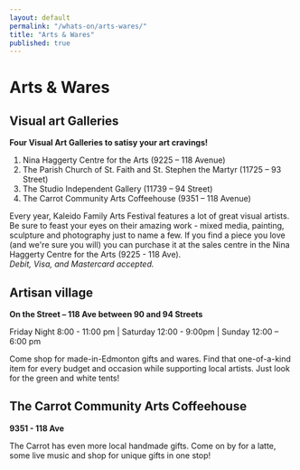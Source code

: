 ```yaml
---
layout: default
permalink: "/whats-on/arts-wares/"
title: "Arts & Wares"
published: true
---
```


# Arts & Wares

## Visual art Galleries
**Four Visual Art Galleries to satisy your art cravings!**

1. Nina Haggerty Centre for the Arts (9225 – 118 Avenue)
2. The Parish Church of St. Faith and St. Stephen the Martyr (11725 – 93 Street)
3. The Studio Independent Gallery (11739 – 94 Street)
4. The Carrot Community Arts Coffeehouse (9351 – 118 Avenue)

Every year, Kaleido Family Arts Festival features a lot of great visual artists. Be sure to feast your eyes on their amazing work - mixed media, painting, sculpture and photography just to name a few. If you find a piece you love (and we're sure you will) you can purchase it at the sales centre in the Nina Haggerty Centre for the Arts (9225 - 118 Ave).  
_Debit, Visa, and Mastercard accepted._


## Artisan village
**On the Street – 118 Ave between 90 and 94 Streets**

Friday Night 8:00 - 11:00 pm | Saturday 12:00 - 9:00pm | Sunday 12:00 – 6:00 pm

Come shop for made-in-Edmonton gifts and wares. Find that one-of-a-kind item for every budget and occasion while supporting local artists. Just look for the green and white tents!

## The Carrot Community Arts Coffeehouse
**9351 - 118 Ave**

The Carrot has even more local handmade gifts. Come on by for a latte, some live music and shop for unique gifts in one stop!
